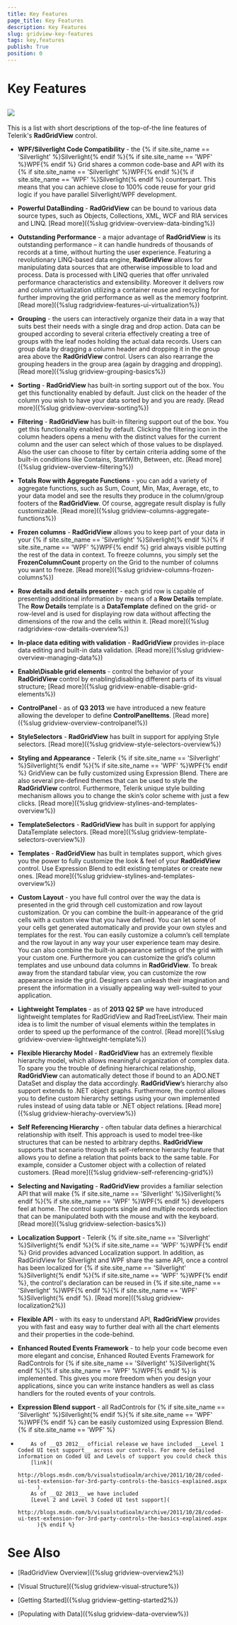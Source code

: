 ```yaml
---
title: Key Features
page_title: Key Features
description: Key Features
slug: gridview-key-features
tags: key,features
publish: True
position: 0
---
```


# Key Features



## ![](images/RadGridView_KeyFeatures_1.png)

This is a list with short descriptions of the top-of-the line features of Telerik's __RadGridView__ control.

* __WPF/Silverlight Code Compatibility__ - the {% if site.site_name == 'Silverlight' %}Silverlight{% endif %}{% if site.site_name == 'WPF' %}WPF{% endif %} Grid shares a common code-base and API with its {% if site.site_name == 'Silverlight' %}WPF{% endif %}{% if site.site_name == 'WPF' %}Silverlight{% endif %} counterpart. This means that you can achieve close to 100% code reuse for your grid logic if you have parallel Silverlight/WPF development.
			

* __Powerful DataBinding__ - __RadGridView__ can be bound to various data source types, such as Objects, Collections, XML, WCF and RIA services and LINQ. [Read more]({%slug gridview-overview-data-binding%})

* __Outstanding Performance__ - a major advantage of __RadGridView__ is its outstanding performance – it can handle hundreds of thousands of records at a time, without hurting the user experience.
Featuring a revolutionary LINQ-based data engine, __RadGridView__ allows for manipulating data sources that are otherwise impossible to load and process. Data is processed with LINQ queries that offer unrivaled performance characteristics and extensibility. Moreover it delivers row and column virtualization utilizing a container reuse and recycling for further improving the grid performance as well as the memory footprint. [Read more]({%slug radgridview-features-ui-virtualization%})

* __Grouping__ - the users can interactively organize their data in a way that suits best their needs with a single drag and drop action. Data can be grouped according to several criteria effectively creating a tree of groups with the leaf nodes holding the actual data records. Users can group data by dragging a column header and dropping it in the group area above the __RadGridView__ control. Users can also rearrange the grouping headers in the group area (again by dragging and dropping). [Read more]({%slug gridview-grouping-basics%})

* __Sorting__ - __RadGridView__ has built-in sorting support out of the box. You get this functionality enabled by default. Just click on the header of the column you wish to have your data sorted by and you are ready. [Read more]({%slug gridview-overview-sorting%})

* __Filtering__ - __RadGridView__ has built-in filtering support out of the box. You get this functionality enabled by default. Clicking the filtering icon in the column headers opens a menu with the distinct values for the current column and the user can select which of those values to be displayed. Also the user can choose to filter by certain criteria adding some of the built-in conditions like Contains, StartWith, Between, etc. [Read more]({%slug gridview-overview-filtering%})

* __Totals Row with Aggregate Functions__ - you can add a variety of aggregate functions, such as Sum, Count, Min, Max, Average, etc, to your data model and see the results they produce in the column/group footers of the __RadGridView__. Of course, aggregate result display is fully customizable. [Read more]({%slug gridview-columns-aggregate-functions%})

* __Frozen columns__ - __RadGridView__ allows you to keep part of your data in your {% if site.site_name == 'Silverlight' %}Silverlight{% endif %}{% if site.site_name == 'WPF' %}WPF{% endif %} grid always visible putting the rest of the data in context. To freeze columns, you simply set the __FrozenColumnCount__ property on the Grid to the number of columns you want to freeze. [Read more]({%slug gridview-columns-frozen-columns%})

* __Row details and details presenter__ - each grid row is capable of presenting additional information by means of a __Row Details__ template. The __Row Details__ template is a __DataTemplate__ defined on the grid- or row-level and is used for displaying row data without affecting the dimensions of the row and the cells within it. [Read more]({%slug radgridview-row-details-overview%})

* __In-place data editing with validation__ - __RadGridView__ provides in-place data editing and built-in data validation. [Read more]({%slug gridview-overview-managing-data%})

* __Enable\Disable grid elements__ - control the behavior of your __RadGridView__ control by enabling\disabling different parts of its visual structure; [Read more]({%slug gridview-enable-disable-grid-elements%})

* __ControlPanel__ - as of __Q3 2013__ we have introduced a new feature allowing the developer to define __ControlPanelItems__. [Read more]({%slug gridview-overview-controlpanel%})

* __StyleSelectors__ - __RadGridView__ has built in support for applying Style selectors. [Read more]({%slug gridview-style-selectors-overview%})

* __Styling and Appearance__ - Telerik {% if site.site_name == 'Silverlight' %}Silverlight{% endif %}{% if site.site_name == 'WPF' %}WPF{% endif %} GridView can be fully customized using Expression Blend. There are also several pre-defined themes that can be used to style the __RadGridView__ control. Furthermore, Telerik unique style building mechanism allows you to change the skin’s color scheme with just a few clicks. [Read more]({%slug gridview-stylines-and-templates-overview%})

* __TemplateSelectors__ - __RadGridView__ has built in support for applying DataTemplate selectors. [Read more]({%slug gridview-template-selectors-overview%})

* __Templates__ - __RadGridView__ has built in templates support, which gives you the power to fully customize the look & feel of your __RadGridView__ control. Use Expression Blend to edit existing templates or create new ones. [Read more]({%slug gridview-stylines-and-templates-overview%})

* __Custom Layout__ - you have full control over the way the data is presented in the grid through cell customization and row layout customization.  Or you can combine the built-in appearance of the grid cells with a custom view that you have defined. You can let some of your cells get generated automatically and provide your own styles and templates for the rest.
You can easily customize a column’s cell template and the row layout in any way your user experience team may desire. You can also combine the built-in appearance settings of the grid with your custom one. Furthermore you can customize the grid’s column templates and use unbound data columns in __RadGridView__.
			  To break away from the standard tabular view, you can customize the row appearance inside the grid. Designers can unleash their imagination and present the information in a visually appealing way well-suited to your application.
			

* __Lightweight Templates__ - as of __2013 Q2 SP__ we have introduced lightweight templates for RadGridView and RadTreeListView. Their main idea is to limit the number of visual elements within the templates in order to speed up the performance of the control.
			  [Read more]({%slug gridview-overview-lightweight-template%})

* __Flexible Hierarchy Model__ - __RadGridView__ has an extremely flexible hierarchy model, which allows meaningful organization of complex data. To spare you the trouble of defining hierarchical relationship, __RadGridView__ can automatically detect those if bound to an ADO.NET DataSet and display the data accordingly. __RadGridView__’s hierarchy also support extends to .NET object graphs. Furthermore, the control allows you to define custom hierarchy settings using your own implemented rules instead of using data table or .NET object relations. [Read more]({%slug gridview-hierachy-overview%})

* __Self Referencing Hierarchy__ - often tabular data defines a hierarchical relationship with itself. This approach is used to model tree-like structures that can be nested to arbitrary depths. __RadGridView__ supports that scenario through its self-reference hierarchy feature that allows you to define a relation that points back to the same table. For example, consider a Customer object with a collection of related customers. [Read more]({%slug gridview-self-referencing-grid%})

* __Selecting and Navigating__ - __RadGridView__ provides a familiar selection API that will make {% if site.site_name == 'Silverlight' %}Silverlight{% endif %}{% if site.site_name == 'WPF' %}WPF{% endif %} developers feel at home. The control supports single and multiple records selection that can be manipulated both with the mouse and with the keyboard. [Read more]({%slug gridview-selection-basics%})

* __Localization Support__ - Telerik {% if site.site_name == 'Silverlight' %}Silverlight{% endif %}{% if site.site_name == 'WPF' %}WPF{% endif %} Grid provides advanced Localization support.  In addition, as RadGridView for Silverlight and WPF share the same API, once a control has been localized for {% if site.site_name == 'Silverlight' %}Silverlight{% endif %}{% if site.site_name == 'WPF' %}WPF{% endif %}, the control's declaration can be reused in {% if site.site_name == 'Silverlight' %}WPF{% endif %}{% if site.site_name == 'WPF' %}Silverlight{% endif %}. [Read more]({%slug gridview-localization2%})

* __Flexible API__ - with its easy to understand API, __RadGridView__ provides you with fast and easy way to further deal with all the chart elements and their properties in the code-behind.
			

* __Enhanced Routed Events Framework__ - to help your code become even more elegant and concise, Enhanced Routed Events Framework for RadControls for {% if site.site_name == 'Silverlight' %}Silverlight{% endif %}{% if site.site_name == 'WPF' %}WPF{% endif %} is implemented. This gives you more freedom when you design your applications, since you can write instance handlers as well as class handlers for the routed events of your controls.
			

* __Expression Blend support__ -  all RadControls for {% if site.site_name == 'Silverlight' %}Silverlight{% endif %}{% if site.site_name == 'WPF' %}WPF{% endif %} can be easily customized using Expression Blend.
			{% if site.site_name == 'WPF' %}

* 
          As of __Q3 2012__ official release we have included __Level 1 Coded UI test support__ across our controls. For more detailed information on Coded UI and Levels of support you could check this
          [link](
              http://blogs.msdn.com/b/visualstudioalm/archive/2011/10/28/coded-ui-test-extension-for-3rd-party-controls-the-basics-explained.aspx
            ).
          As of __Q2 2013__ we have included
          [Level 2 and Level 3 Coded UI test support](
              http://blogs.msdn.com/b/visualstudioalm/archive/2011/10/28/coded-ui-test-extension-for-3rd-party-controls-the-basics-explained.aspx
            ){% endif %}

# See Also

 * [RadGridView Overview]({%slug gridview-overview2%})

 * [Visual Structure]({%slug gridview-visual-structure%})

 * [Getting Started]({%slug gridview-getting-started2%})

 * [Populating with Data]({%slug gridview-data-overview%})
